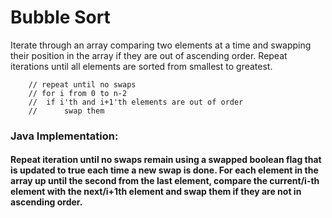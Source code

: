 # Bubble Sort

Iterate through an array comparing two elements at a time and swapping their position in the array if they are out of ascending order. Repeat iterations until all elements are sorted from smallest to greatest. 

        // repeat until no swaps
		// for i from 0 to n-2
		// 	if i'th and i+1'th elements are out of order
        // 		swap them


### Java Implementation: 
#### Repeat iteration until no swaps remain using a swapped boolean flag that is updated to true each time a new swap is done. For each element in the array up until the second from the last element, compare the current/i-th element with the next/i+1th element and swap them if they are not in ascending order. 